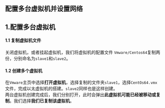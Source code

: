 ## 配置多台虚拟机并设置网络  

## 1.配置多台虚拟机
#### 1.1 复制虚拟机文件
关闭虚拟机，或者挂起虚拟机，我们将虚拟机的配置文件 `Vmware/Centos64`复制两份，分别命名为`slave1`和`slave2`。  
#### 1.2 创建多个虚拟机
在`Vmware`主页中选择**打开虚拟机**，选择复制的文件夹`slave1`，选择`CentOs64.vmx`文件，完成以太虚拟机的搭建。`slave2`同样也是这样创建。  
两台虚拟机创建完成后，我们分别打开，此时会弹出**此虚拟机可能已经被移动或复制**。我们选择**我们已复制该虚拟机**。
